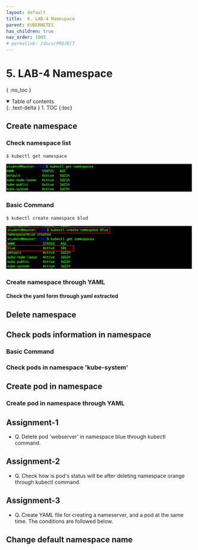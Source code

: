 ```yaml
---
layout: default
title:  6. LAB-4 Namespace
parent: KUBERNETES
has_children: true
nav_order: 1005
# permalink: /docs/PROJECT
---
```


# 5. LAB-4 Namespace

{ :no_toc }

<details open markdown="block">  
  <summary>
    Table of contents
  </summary>
  {: .text-delta }
1. TOC  
{:toc}
</details>

## Create namespace

### Check namespace list  

    $ kubectl get namespace  

![1](./pics/1.png)

### Basic Command  

    $ kubectl create namespace blud  

![2](./pics/2.png)

### Create namespace through YAML

#### Check the yaml form through yaml extracted

## Delete namespace  

## Check pods information in namespace  

### Basic Command  

### Check pods in namespace 'kube-system'

## Create pod in namespace  

### Create pod in namespace through YAML

## Assignment-1  

* Q. Delete pod 'webserver' in namespace blue through kubectl command.

## Assignment-2

* Q. Check how is pod's status will be after deleting namespace orange through kubectl command.

## Assignment-3

* Q. Create YAML file for creating a nameserver, and a pod at the same time. The conditions are followed below.

## Change default namespace name  
